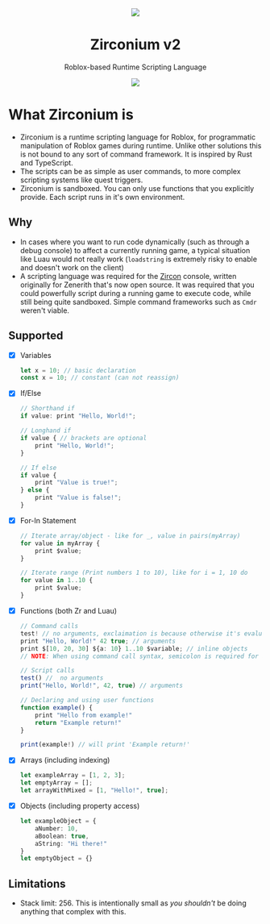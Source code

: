 <div align="center">
	<img src="https://i.imgur.com/pPwm8wc.png"/>
</div>
<div align="center">
	<h1>Zirconium v2</h1>
    <p>Roblox-based Runtime Scripting Language</p>
    <a href="https://www.npmjs.com/package/@rbxts/zirconium">
		<img src="https://badge.fury.io/js/%40rbxts%2Fzirconium.svg"></img>
	</a>
</div>

# What Zirconium is
- Zirconium is a runtime scripting language for Roblox, for programmatic manipulation of Roblox games during runtime. Unlike other solutions this is not bound to any sort of command framework. It is inspired by Rust and TypeScript.
- The scripts can be as simple as user commands, to more complex scripting systems like quest triggers.
- Zirconium is sandboxed. You can only use functions that you explicitly provide. Each script runs in it's own environment.

## Why
- In cases where you want to run code dynamically (such as through a debug console) to affect a currently running game, a typical situation like Luau would not really work (`loadstring` is extremely risky to enable and doesn't work on the client)
- A scripting language was required for the [Zircon](https://github.com/roblox-aurora/zircon) console, written originally for Zenerith that's now open source. It was required that you could powerfully script during a running game to execute code, while still being quite sandboxed. Simple command frameworks such as `Cmdr` weren't viable.

## Supported
- [x] Variables
    ```ts
    let x = 10; // basic declaration
    const x = 10; // constant (can not reassign)
    ```
- [x] If/Else
    ```ts
    // Shorthand if
    if value: print "Hello, World!";

    // Longhand if
    if value { // brackets are optional
        print "Hello, World!";
    }

    // If else
    if value {
        print "Value is true!";
    } else {
        print "Value is false!";
    }
    ```
- [x] For-In Statement
    ```ts
    // Iterate array/object - like for _, value in pairs(myArray)
    for value in myArray {
        print $value;
    }

    // Iterate range (Print numbers 1 to 10), like for i = 1, 10 do
    for value in 1..10 {
        print $value;
    }
    ```

- [x] Functions (both Zr and Luau)
    ```ts
    // Command calls
    test! // no arguments, exclaimation is because otherwise it's evaluated as the variable itself
    print "Hello, World!" 42 true; // arguments
    print $[10, 20, 30] ${a: 10} 1..10 $variable; // inline objects
    // NOTE: When using command call syntax, semicolon is required for any statements following the call

    // Script calls
    test() //  no arguments
    print("Hello, World!", 42, true) // arguments

    // Declaring and using user functions
    function example() {
        print "Hello from example!"
        return "Example return!"
    }

    print(example!) // will print 'Example return!'
    ```

- [x] Arrays (including indexing)
    ```ts
    let exampleArray = [1, 2, 3];
    let emptyArray = [];
    let arrayWithMixed = [1, "Hello!", true];
    ```

- [x] Objects (including property access)
    ```ts
    let exampleObject = {
        aNumber: 10,
        aBoolean: true,
        aString: "Hi there!"
    }
    let emptyObject = {}
    ```


## Limitations
- Stack limit: 256. This is intentionally small as _you shouldn't_ be doing anything that complex with this.
